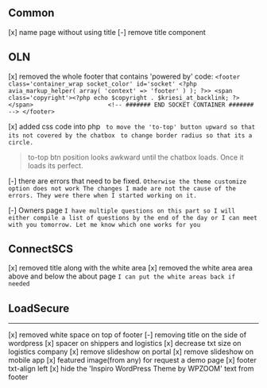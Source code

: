 ## Common
[x] name page without using title
[-] remove title component
## OLN
[x] removed the whole footer that contains 'powered by' code:
	```
	<footer class='container_wrap socket_color' id='socket' <?php avia_markup_helper( array( 'context' => 'footer' ) ); ?>>
		<span class='copyright'><?php echo $copyright . $kriesi_at_backlink; ?></span>                    
		<!-- ####### END SOCKET CONTAINER ####### -->
	</footer>
	```
	
[x] added css code into php 
 ` to move the 'to-top' button upward so that its not covered by the chatbox`
 ` to change border radius so that its a circle.`
 > to-top btn position looks awkward until the chatbox loads. Once it loads its perfect.

[-] there are errors that need to be fixed.
 `Otherwise the theme customize option does not work
The changes I made are not the cause of the errors. They were there when I started working on it.`

[-] Owners page
```I have multiple questions on this part so I will either compile a list of questions by the end of the day or I can meet with you tomorrow. Let me know which one works for you ```

## ConnectSCS
[x] removed title along with the white area
[x] removed the white area area above and below the about page
```I can put the white areas back if needed```
## LoadSecure
---
[x] removed white space on top of footer
[-] removing title on the side of wordpress
[x] spacer on shippers and logistics 
[x] decrease txt size on logistics company
[x] remove slideshow on portal 
[x] remove slideshow on mobile app
[x] featured image(from any) for request a demo page
[x] footer txt-align left 
[x] hide the 'Inspiro WordPress Theme by WPZOOM' text from footer
